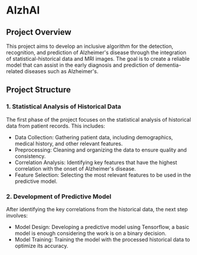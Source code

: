 # AlzhAI

## Project Overview
This project aims to develop an inclusive algorithm for the detection, recognition, and prediction of Alzheimer's disease through the integration of statistical-historical data and MRI images. The goal is to create a reliable model that can assist in the early diagnosis and prediction of dementia-related diseases such as Alzheimer's.

## Project Structure
   ### 1. Statistical Analysis of Historical Data
   The first phase of the project focuses on the statistical analysis of historical data from patient records. This includes:

   * Data Collection: Gathering patient data, including demographics, medical history, and other relevant features.
   * Preprocessing: Cleaning and organizing the data to ensure quality and consistency.
   * Correlation Analysis: Identifying key features that have the highest correlation with the onset of Alzheimer's disease.
   * Feature Selection: Selecting the most relevant features to be used in the predictive model.

   ### 2. Development of Predictive Model
   After identifying the key correlations from the historical data, the next step involves:

   * Model Design: Developing a predictive model using Tensorflow, a basic model is enough considering the work is on a binary decision.
   * Model Training: Training the model with the processed historical data to optimize its accuracy.
